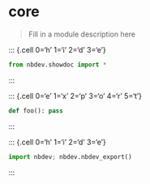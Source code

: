 # core


> Fill in a module description here

::: {.cell 0=‘h’ 1=‘i’ 2=‘d’ 3=‘e’}

``` python
from nbdev.showdoc import *
```

:::

::: {.cell 0=‘e’ 1=‘x’ 2=‘p’ 3=‘o’ 4=‘r’ 5=‘t’}

``` python
def foo(): pass
```

:::

::: {.cell 0=‘h’ 1=‘i’ 2=‘d’ 3=‘e’}

``` python
import nbdev; nbdev.nbdev_export()
```

:::
